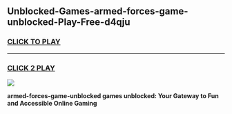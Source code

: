 
## Unblocked-Games-armed-forces-game-unblocked-Play-Free-d4qju
<h3>
<a href="https://premium76.site?title=armed-forces-game-unblocked&ref=15A">CLICK TO PLAY</a></h3>
<hr>

<h3>
<a href="https://premium76.site?title=armed-forces-game-unblocked&ref=15A">CLICK 2 PLAY</a>
  
</h3>

<a href="https://premium76.site?title=armed-forces-game-unblocked&ref=15A"><img src="https://clearcache.store/games.png"></a>


**armed-forces-game-unblocked games unblocked: Your Gateway to Fun and Accessible Online Gaming**

